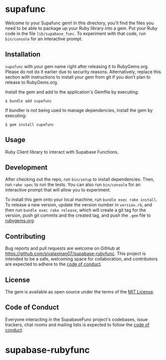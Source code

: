 # supafunc


Welcome to your Supafunc gem! In this directory, you'll find the files you need to be able to package up your Ruby library into a gem. Put your Ruby code in the file `lib/supabase_func`. To experiment with that code, run `bin/console` for an interactive prompt.

## Installation

`supafunc` with your gem name right after releasing it to RubyGems.org. Please do not do it earlier due to security reasons. Alternatively, replace this section with instructions to install your gem from git if you don't plan to release to RubyGems.org.

Install the gem and add to the application's Gemfile by executing:

    $ bundle add supafunc

If bundler is not being used to manage dependencies, install the gem by executing:

    $ gem install supafunc

## Usage

Ruby Client library to interact with Supabase Functions.

## Development

After checking out the repo, run `bin/setup` to install dependencies. Then, run `rake spec` to run the tests. You can also run `bin/console` for an interactive prompt that will allow you to experiment.

To install this gem onto your local machine, run `bundle exec rake install`. To release a new version, update the version number in `version.rb`, and then run `bundle exec rake release`, which will create a git tag for the version, push git commits and the created tag, and push the `.gem` file to [rubygems.org](https://rubygems.org).

## Contributing

Bug reports and pull requests are welcome on GitHub at https://github.com/sivalaxman07/supabase-rubyfunc. This project is intended to be a safe, welcoming space for collaboration, and contributors are expected to adhere to the [code of conduct](https://github.com/sivalaxman07/supabase_func/blob/main/CODE_OF_CONDUCT.md).

## License

The gem is available as open source under the terms of the [MIT License](https://opensource.org/licenses/MIT).

## Code of Conduct

Everyone interacting in the SupabaseFunc project's codebases, issue trackers, chat rooms and mailing lists is expected to follow the [code of conduct](https://github.com/sivalaxman07/supabase-rubyfunc/blob/main/CODE_OF_CONDUCT.md).
# supabase-rubyfunc
